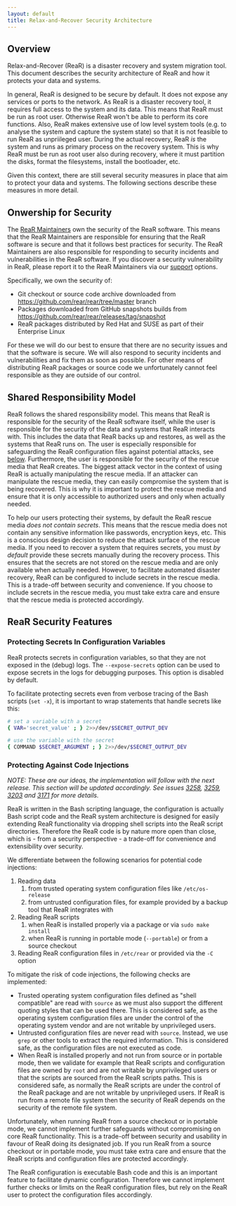 ```yaml
---
layout: default
title: Relax-and-Recover Security Architecture
---
```


## Overview

Relax-and-Recover (ReaR) is a disaster recovery and system migration tool. This document describes the security architecture of ReaR and how it protects your data and systems.

In general, ReaR is designed to be secure by default. It does not expose any services or ports to the network. As ReaR is a disaster recovery tool, it requires full access to the system and its data. This means that ReaR must be run as root user. Otherwise ReaR won't be able to perform its core functions. Also, ReaR makes extensive use of low level system tools (e.g. to analyse the system and capture the system state) so that it is not feasible to run ReaR as unpriileged user. During the actual recovery, ReaR *is* the system and runs as primary process on the recovery system. This is why ReaR must be run as root user also during recovery, where it must partition the disks, format the filesystems, install the bootloader, etc.

Given this context, there are still several security measures in place that aim to protect your data and systems. The following sections describe these measures in more detail.

## Onwership for Security

The [ReaR Maintainers](https://github.com/rear/rear/blob/master/MAINTAINERS) own the security of the ReaR software. This means that the ReaR Maintainers are responsible for ensuring that the ReaR software is secure and that it follows best practices for security. The ReaR Maintainers are also responsible for responding to security incidents and vulnerabilities in the ReaR software. If you discover a security vulnerability in ReaR, please report it to the ReaR Maintainers via our [support](/support) options.

Specifically, we own the security of:

* Git checkout or source code archive downloaded from https://github.com/rear/rear/tree/master branch
* Packages downloaded from GitHub snapshots builds from https://github.com/rear/rear/releases/tag/snapshot 
* ReaR packages distributed by Red Hat and SUSE as part of their Enterprise Linux

For these we will do our best to ensure that there are no security issues and that the software is secure. We will also respond to security incidents and vulnerabilities and fix them as soon as possible. For other means of distributing ReaR packages or source code we unfortunately cannot feel responsible as they are outside of our control.

## Shared Responsibility Model

ReaR follows the shared responsibility model. This means that ReaR is responsible for the security of the ReaR software itself, while the user is responsible for the security of the data and systems that ReaR interacts with. This includes the data that ReaR backs up and restores, as well as the systems that ReaR runs on. The user is especially responsible for safeguarding the ReaR configuration files against potential attacks, see [below](#protecting-against-code-injections). Furthermore, the user is responsible for the security of the rescue media that ReaR creates. The biggest attack vector in the context of using ReaR is actually manipulating the rescue media. If an attacker can manipulate the rescue media, they can easily compromise the system that is being recovered. This is why it is important to protect the rescue media and ensure that it is only accessible to authorized users and only when actually needed.

To help our users protecting their systems, by default the ReaR rescue media *does not contain secrets*. This means that the rescue media does not contain any sensitive information like passwords, encryption keys, etc. This is a conscious design decision to reduce the attack surface of the rescue media. If you need to recover a system that requires secrets, you must *by default* provide these secrets manually during the recovery process. This ensures that the secrets are not stored on the rescue media and are only available when actually needed. However, to facilitate automated disaster recovery, ReaR can be configured to include secrets in the rescue media. This is a trade-off between security and convenience. If you choose to include secrets in the rescue media, you must take extra care and ensure that the rescue media is protected accordingly.

## ReaR Security Features

### Protecting Secrets In Configuration Variables

ReaR protects secrets in configuration variables, so that they are not exposed in the (debug) logs. The `--expose-secrets` option can be used to expose secrets in the logs for debugging purposes. This option is disabled by default.

To facilitate protecting secrets even from verbose tracing of the Bash scripts (`set -x`), it is important to wrap statements that handle secrets like this:

```bash
# set a variable with a secret
{ VAR='secret_value' ; } 2>>/dev/$SECRET_OUTPUT_DEV

# use the variable with the secret
{ COMMAND $SECRET_ARGUMENT ; } 2>>/dev/$SECRET_OUTPUT_DEV
```

### Protecting Against Code Injections

*NOTE: These are our ideas, the implementation will follow with the next release. This section will be updated accordingly. See issues [3258](https://github.com/rear/rear/pull/3258), [3259](https://github.com/rear/rear/issues/3259), [3203](https://github.com/rear/rear/pull/3203) and [3171](https://github.com/rear/rear/pull/3171) for more details.*

ReaR is written in the Bash scripting language, the configuration is actually Bash script code and the ReaR system architecture is designed for easily extending ReaR functionality via dropping shell scripts into the ReaR script directories. Therefore the ReaR code is by nature more open than close, which is - from a security perspective - a trade-off for convenience and extensibility over security.

We differentiate between the following scenarios for potential code injections:

1. Reading data
   1. from trusted operating system configuration files like `/etc/os-release`
   2. from untrusted configuration files, for example provided by a backup tool that ReaR integrates with
2. Reading ReaR scripts
   1. when ReaR is installed properly via a package or via `sudo make install`
   2. when ReaR is running in portable mode (`--portable`) or from a source checkout
3. Reading ReaR configuration files in `/etc/rear` or provided via the `-C` option

To mitigate the risk of code injections, the following checks are implemented:

* Trusted operating system configuration files defined as "shell compatible" are read with `source` as we must also support the different quoting styles that can be used there. This is considered safe, as the operating system configuration files are under the control of the operating system vendor and are not writable by unprivileged users.
* Untrusted configuration files are never read with `source`. Instead, we use `grep` or other tools to extract the required information. This is considered safe, as the configuration files are not executed as code.
* When ReaR is installed properly and not run from source or in portable mode, then we validate for example that ReaR scripts and configuration files are owned by `root` and are not writable by unprivileged users or that the scripts are sourced from the ReaR scripts paths. This is considered safe, as normally the ReaR scripts are under the control of the ReaR package and are not writable by unprivileged users. If ReaR is run from a remote file system then the security of ReaR depends on the security of the remote file system.

Unfortunately, when running ReaR from a source checkout or in portable mode, we cannot implement further safeguards without compromising on core ReaR functionality. This is a trade-off between security and usability in favour of ReaR doing its designated job. If you run ReaR from a source checkout or in portable mode, you must take extra care and ensure that the ReaR scripts and configuration files are protected accordingly.

The ReaR configuration is executable Bash code and this is an important feature to facilitate dynamic configuration. Therefore we cannot implement further checks or limits on the ReaR configuration files, but rely on the ReaR user to protect the configuration files accordingly.
